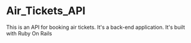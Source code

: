 # Air_Tickets_API
This is an API for booking air tickets. It's a back-end application. It's built with Ruby On Rails
